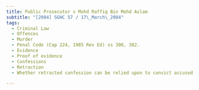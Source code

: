 ```yaml
---
title: Public Prosecutor v Mohd Raffiq Bin Mohd Aslam 
subtitle: "[2004] SGHC 57 / 17\_March\_2004"
tags:
  - Criminal Law
  - Offences
  - Murder
  - Penal Code (Cap 224, 1985 Rev Ed) ss 300, 302.
  - Evidence
  - Proof of evidence
  - Confessions
  - Retraction
  - Whether retracted confession can be relied upon to convict accused.

---
```


